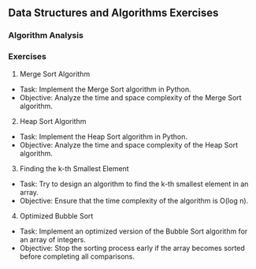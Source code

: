 ## Data Structures and Algorithms Exercises
### Algorithm Analysis
### Exercises
1) Merge Sort Algorithm
 - Task: Implement the Merge Sort algorithm in Python.
 - Objective: Analyze the time and space complexity of the Merge Sort algorithm.
2) Heap Sort Algorithm
 - Task: Implement the Heap Sort algorithm in Python.
 - Objective: Analyze the time and space complexity of the Heap Sort algorithm.
3) Finding the k-th Smallest Element
 - Task: Try to design an algorithm to find the k-th smallest element in an array.
 - Objective: Ensure that the time complexity of the algorithm is O(log n).
4) Optimized Bubble Sort
 - Task: Implement an optimized version of the Bubble Sort algorithm for an array of integers.
 - Objective: Stop the sorting process early if the array becomes sorted before completing all comparisons.
